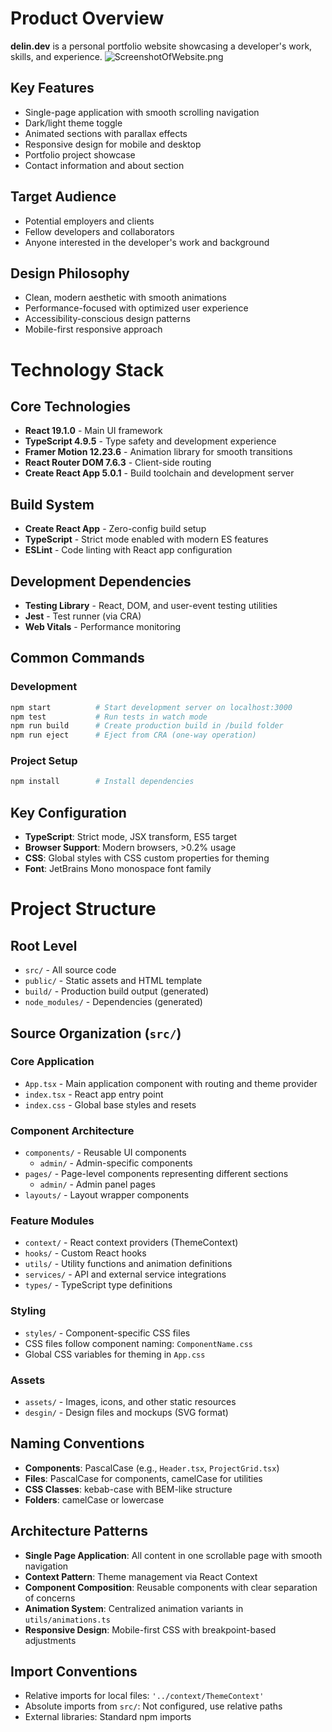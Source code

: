 # Product Overview

**delin.dev** is a personal portfolio website showcasing a developer's work, skills, and experience. 
![ScreenshotOfWebsite.png](https://raw.githubusercontent.com/username/repo-name/main/ScreenshotOfWebsite.png)


## Key Features
- Single-page application with smooth scrolling navigation
- Dark/light theme toggle
- Animated sections with parallax effects
- Responsive design for mobile and desktop
- Portfolio project showcase
- Contact information and about section

## Target Audience
- Potential employers and clients
- Fellow developers and collaborators
- Anyone interested in the developer's work and background

## Design Philosophy
- Clean, modern aesthetic with smooth animations
- Performance-focused with optimized user experience
- Accessibility-conscious design patterns
- Mobile-first responsive approach
# Technology Stack

## Core Technologies
- **React 19.1.0** - Main UI framework
- **TypeScript 4.9.5** - Type safety and development experience
- **Framer Motion 12.23.6** - Animation library for smooth transitions
- **React Router DOM 7.6.3** - Client-side routing
- **Create React App 5.0.1** - Build toolchain and development server

## Build System
- **Create React App** - Zero-config build setup
- **TypeScript** - Strict mode enabled with modern ES features
- **ESLint** - Code linting with React app configuration

## Development Dependencies
- **Testing Library** - React, DOM, and user-event testing utilities
- **Jest** - Test runner (via CRA)
- **Web Vitals** - Performance monitoring

## Common Commands

### Development
```bash
npm start          # Start development server on localhost:3000
npm test           # Run tests in watch mode
npm run build      # Create production build in /build folder
npm run eject      # Eject from CRA (one-way operation)
```

### Project Setup
```bash
npm install        # Install dependencies
```

## Key Configuration
- **TypeScript**: Strict mode, JSX transform, ES5 target
- **Browser Support**: Modern browsers, >0.2% usage
- **CSS**: Global styles with CSS custom properties for theming
- **Font**: JetBrains Mono monospace font family
# Project Structure

## Root Level
- `src/` - All source code
- `public/` - Static assets and HTML template
- `build/` - Production build output (generated)
- `node_modules/` - Dependencies (generated)

## Source Organization (`src/`)

### Core Application
- `App.tsx` - Main application component with routing and theme provider
- `index.tsx` - React app entry point
- `index.css` - Global base styles and resets

### Component Architecture
- `components/` - Reusable UI components
  - `admin/` - Admin-specific components
- `pages/` - Page-level components representing different sections
  - `admin/` - Admin panel pages
- `layouts/` - Layout wrapper components

### Feature Modules
- `context/` - React context providers (ThemeContext)
- `hooks/` - Custom React hooks
- `utils/` - Utility functions and animation definitions
- `services/` - API and external service integrations
- `types/` - TypeScript type definitions

### Styling
- `styles/` - Component-specific CSS files
- CSS files follow component naming: `ComponentName.css`
- Global CSS variables for theming in `App.css`

### Assets
- `assets/` - Images, icons, and other static resources
- `desgin/` - Design files and mockups (SVG format)

## Naming Conventions
- **Components**: PascalCase (e.g., `Header.tsx`, `ProjectGrid.tsx`)
- **Files**: PascalCase for components, camelCase for utilities
- **CSS Classes**: kebab-case with BEM-like structure
- **Folders**: camelCase or lowercase

## Architecture Patterns
- **Single Page Application**: All content in one scrollable page with smooth navigation
- **Context Pattern**: Theme management via React Context
- **Component Composition**: Reusable components with clear separation of concerns
- **Animation System**: Centralized animation variants in `utils/animations.ts`
- **Responsive Design**: Mobile-first CSS with breakpoint-based adjustments

## Import Conventions
- Relative imports for local files: `'../context/ThemeContext'`
- Absolute imports from `src/`: Not configured, use relative paths
- External libraries: Standard npm imports